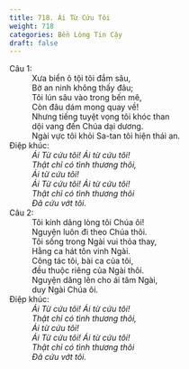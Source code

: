 ```yaml
---
title: 718. Ái Từ Cứu Tôi
weight: 718
categories: Bền Lòng Tin Cậy
draft: false
---
```

<dl><dt>Câu 1:</dt><dd data-verse="1"> Xưa biển ô tội tôi đắm sâu, <br/>Bờ an ninh không thấy đâu; <br/>Tôi lún sâu vào trong bến mê, <br/>Còn đâu dám mong quay về! <br/>Nhưng tiếng tuyệt vọng tôi khóc than <br/>dội vang đến Chúa dại dương. <br/>Ngài vực tôi khỏi Sa-tan tôi hiện thái an. </dd><dt>Điệp khúc:</dt><dd data-chorus="1"><em>Ái Từ cứu tôi! Ái từ cứu tôi! <br/>Thật chỉ có tình thương thôi, <br/>Ái từ cứu tôi! <br/>Ái Từ cứu tôi! Ái từ cứu tôi! <br/>Thật chỉ có tình thương thôi <br/>Ðã cứu vớt tôi. </em></dd><dt>Câu 2:</dt><dd data-verse="2">Tôi kính dâng lòng tôi Chúa ôi! <br/>Nguyện luôn đi theo Chúa thôi. <br/>Tôi sống trong Ngài vui thỏa thay, <br/>Hằng ca hát tôn vinh Ngài. <br/>Công tác tôi, bài ca của tôi, <br/>đều thuộc riêng của Ngài thôi. <br/>Nguyện dâng lên cho ái tâm Ngài, <br/>duy Ngài Chúa ôi. </dd><dt>Điệp khúc:</dt><dd data-chorus="1"><em>Ái Từ cứu tôi! Ái từ cứu tôi! <br/>Thật chỉ có tình thương thôi, <br/>Ái từ cứu tôi! <br/>Ái Từ cứu tôi! Ái từ cứu tôi! <br/>Thật chỉ có tình thương thôi <br/>Ðã cứu vớt tôi. </em></dd></dl>